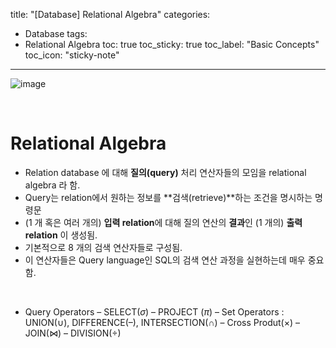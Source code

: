 title: "[Database] Relational Algebra"
categories:
  - Database
tags:
  - Relational Algebra
toc: true
toc_sticky: true
toc_label: "Basic Concepts"
toc_icon: "sticky-note"
---

![image](https://github.com/leechanwoo-kor/leechanwoo-kor.github.io/assets/55765292/d3afe0a4-ef5a-4cbe-a983-bd03933e03ec)

<br>

# Relational Algebra

- Relation database 에 대해 **질의(query)** 처리 연산자들의 모임을 relational algebra 라 함.
- Query는 relation에서 원하는 정보를 **검색(retrieve)**하는 조건을 명시하는 명령문
- (1 개 혹은 여러 개의) **입력 relation**에 대해 질의 연산의 **결과**인 (1 개의) **출력 relation** 이 생성됨.
- 기본적으로 8 개의 검색 연산자들로 구성됨.
- 이 연산자들은 Query language인 SQL의 검색 연산 과정을 실현하는데 매우 중요함.

<br>

- Query Operators
  – SELECT($\sigma$)
  – PROJECT ($\pi$)
  – Set Operators : UNION($\cup$), DIFFERENCE(–), INTERSECTION($\cap$)
  – Cross Produt($\times$)
  – JOIN($\bowtie$)
  – DIVISION($\div$)



  
